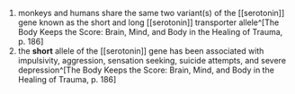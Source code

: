 1. monkeys and humans share the same two variant(s) of the [[serotonin]] gene known as the short and long [[serotonin]] transporter allele^[The Body Keeps the Score: Brain, Mind, and Body in the Healing of Trauma, p. 186]
2. the **short** allele of the [[serotonin]] gene has been associated with impulsivity, aggression, sensation seeking, suicide attempts, and severe depression^[The Body Keeps the Score: Brain, Mind, and Body in the Healing of Trauma, p. 186]